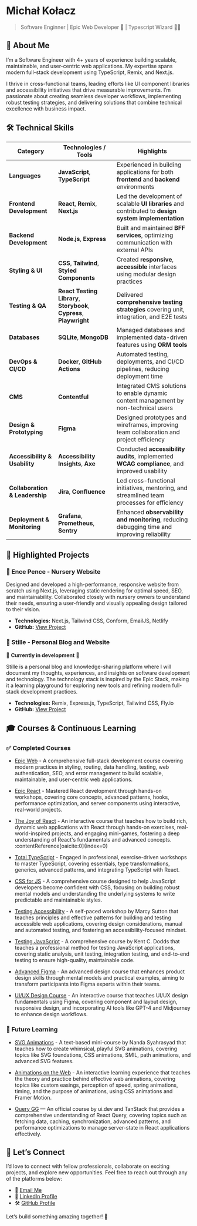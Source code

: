 # Michał Kołacz

> Software Enginner | Epic Web Developer 🚀 | Typescript Wizard 🧙‍♂️

## 👋 About Me

I’m a Software Engineer with 4+ years of experience building scalable, maintainable, and user-centric web applications. My expertise spans modern full-stack development using TypeScript, Remix, and Next.js.

I thrive in cross-functional teams, leading efforts like UI component libraries and accessibility initiatives that drive measurable improvements. I’m passionate about creating seamless developer workflows, implementing robust testing strategies, and delivering solutions that combine technical excellence with business impact.

## 🛠️ Technical Skills

| **Category**                   | **Technologies / Tools**                                              | **Highlights**                                                                                       |
| ------------------------------ | --------------------------------------------------------------------- | ---------------------------------------------------------------------------------------------------- |
| **Languages**                  | **JavaScript**, **TypeScript**                                        | Experienced in building applications for both **frontend** and **backend** environments              |
| **Frontend Development**       | **React**, **Remix**, **Next.js**                                     | Led the development of scalable **UI libraries** and contributed to **design system implementation** |
| **Backend Development**        | **Node.js**, **Express**                                              | Built and maintained **BFF services**, optimizing communication with external APIs                   |
| **Styling & UI**               | **CSS**, **Tailwind**, **Styled Components**                          | Created **responsive**, **accessible** interfaces using modular design practices                     |
| **Testing & QA**               | **React Testing Library**, **Storybook**, **Cypress**, **Playwright** | Delivered **comprehensive testing strategies** covering unit, integration, and E2E tests             |
| **Databases**                  | **SQLite**, **MongoDB**                                               | Managed databases and implemented data-driven features using **ORM tools**                           |
| **DevOps & CI/CD**             | **Docker**, **GitHub Actions**                                        | Automated testing, deployments, and CI/CD pipelines, reducing deployment time                        |
| **CMS**                        | **Contentful**                                                        | Integrated CMS solutions to enable dynamic content management by non-technical users                 |
| **Design & Prototyping**       | **Figma**                                                             | Designed prototypes and wireframes, improving team collaboration and project efficiency              |
| **Accessibility & Usability**  | **Accessibility Insights**, **Axe**                                   | Conducted **accessibility audits**, implemented **WCAG compliance**, and improved usability          |
| **Collaboration & Leadership** | **Jira**, **Confluence**                                              | Led cross-functional initiatives, mentoring, and streamlined team processes for efficiency           |
| **Deployment & Monitoring**    | **Grafana**, **Prometheus**, **Sentry**                               | Enhanced **observability and monitoring**, reducing debugging time and improving reliability         |

## 📂 Highlighted Projects

### 👶 Ence Pence - Nursery Website

Designed and developed a high-performance, responsive website from scratch using Next.js, leveraging static rendering for optimal speed, SEO, and maintainability. Collaborated closely with nursery owners to understand their needs, ensuring a user-friendly and visually appealing design tailored to their vision.

- **Technologies:** Next.js, Tailwind CSS, Conform, EmailJS, Netlify
- **GitHub:** [View Project](https://github.com/M-Kolacz/ence-pence-huta-next)

### 🦉 Stille - Personal Blog and Website

🚧 **Currently in development** 🚧

Stille is a personal blog and knowledge-sharing platform where I will document my thoughts, experiences, and insights on software development and technology. The technology stack is inspired by the Epic Stack, making it a learning playground for exploring new tools and refining modern full-stack development practices.

- **Technologies:** Remix, Express.js, TypeScript, Tailwind CSS, Fly.io
- **GitHub:** [View Project](https://github.com/M-Kolacz/Stille)

## 🎓 Courses & Continuous Learning

### ✅ Completed Courses

- [Epic Web](https://www.epicweb.dev/full-stack) - A comprehensive full-stack development course covering modern practices in styling, routing, data handling, testing, web authentication, SEO, and error management to build scalable, maintainable, and user-centric web applications.

- [Epic React](https://www.epicreact.dev/workshops) - Mastered React development through hands-on workshops, covering core concepts, advanced patterns, hooks, performance optimization, and server components using interactive, real-world projects.

- [The Joy of React](https://www.joyofreact.com/) - An interactive course that teaches how to build rich, dynamic web applications with React through hands-on exercises, real-world-inspired projects, and engaging mini-games, fostering a deep understanding of React's fundamentals and advanced concepts. :contentReference[oaicite:0]{index=0}

- [Total TypeScript](https://www.totaltypescript.com/workshops) - Engaged in professional, exercise-driven workshops to master TypeScript, covering essentials, type transformations, generics, advanced patterns, and integrating TypeScript with React.

- [CSS for JS](https://css-for-js.dev/) - A comprehensive course designed to help JavaScript developers become confident with CSS, focusing on building robust mental models and understanding the underlying systems to write predictable and maintainable styles.

- [Testing Accessibility](https://testingaccessibility.com/) - A self-paced workshop by Marcy Sutton that teaches principles and effective patterns for building and testing accessible web applications, covering design considerations, manual and automated testing, and fostering an accessibility-focused mindset.

- [Testing JavaScript](https://www.testingjavascript.com/) - A comprehensive course by Kent C. Dodds that teaches a professional method for testing JavaScript applications, covering static analysis, unit testing, integration testing, and end-to-end testing to ensure high-quality, maintainable code.
- [Advanced Figma](https://www.dive.club/advanced-figma) - An advanced design course that enhances product design skills through mental models and practical examples, aiming to transform participants into Figma experts within their teams.

- [UI/UX Design Course](https://designcourse.com/ui-ux) - An interactive course that teaches UI/UX design fundamentals using Figma, covering component and layout design, responsive design, and incorporating AI tools like GPT-4 and Midjourney to enhance design workflows.

### 📖 Future Learning

- [SVG Animations](https://www.svg-animations.how/) - A text-based mini-course by Nanda Syahrasyad that teaches how to create whimsical, playful SVG animations, covering topics like SVG foundations, CSS animations, SMIL, path animations, and advanced SVG features.

- [Animations on the Web](https://animations.dev/) - An interactive learning experience that teaches the theory and practice behind effective web animations, covering topics like custom easings, perception of speed, spring animations, timing, and the purpose of animations, using CSS animations and Framer Motion.

- [Query GG](https://query.gg/?s=tanstack#register) — An official course by ui.dev and TanStack that provides a comprehensive understanding of React Query, covering topics such as fetching data, caching, synchronization, advanced patterns, and performance optimizations to manage server-state in React applications effectively.

## 🤝 Let’s Connect

I’d love to connect with fellow professionals, collaborate on exciting projects, and explore new opportunities. Feel free to reach out through any of the platforms below:

- 📧 [Email Me](mailto:michal.kolacz45@gmail.com)
- 💼 [LinkedIn Profile](https://www.linkedin.com/in/m-kolacz)
- 🛠️ [GitHub Profile](https://github.com/M-Kolacz)

Let’s build something amazing together! 🚀
